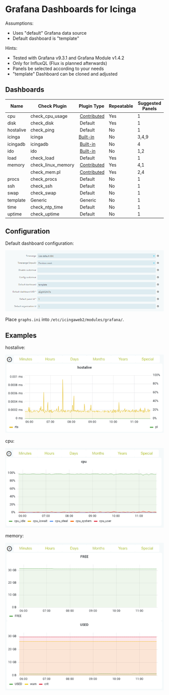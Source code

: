# Grafana Dashboards for Icinga

Assumptions:
* Uses "default" Grafana data source
* Default dashboard is "template"

Hints:
* Tested with Grafana v9.3.1 and Grafana Module v1.4.2
* Only for InfluxQL (Flux is planned afterwards)
* Panels be selected according to your needs
* "template" Dashboard can be cloned and adjusted

## Dashboards 

| Name      | Check Plugin       | Plugin Type                                                                                  | Repeatable | Suggested Panels |
| --------- | ------------------ | -------------------------------------------------------------------------------------------- | ---------- | ---------------- |
| cpu       | check_cpu_usage    | [Contributed](https://github.com/iamcheko/check_cpu_usage)                                   | Yes        | 1                |
| disk      | check_disk         | Default                                                                                      | Yes        | 1                |
| hostalive | check_ping         | Default                                                                                      | No         | 1                |
| icinga    | icinga             | [Built-in](https://icinga.com/docs/icinga-2/latest/doc/10-icinga-template-library/#icinga)   | No         | 3,4,9            |
| icingadb  | icingadb           | [Built-in](https://icinga.com/docs/icinga-2/latest/doc/10-icinga-template-library/#icingadb) | No         | 4                |
| ido       | ido                | [Built-in](https://icinga.com/docs/icinga-2/latest/doc/10-icinga-template-library/#ido)      | No         | 1,2              |
| load      | check_load         | Default                                                                                      | Yes        | 1                |
| memory    | check_linux_memory | [Contributed](https://github.com/hugme/Nag_checks)                                           | Yes        | 4,1              |
|           | check_mem.pl       | [Contributed](https://github.com/justintime/nagios-plugins)                                  | Yes        | 2,4              |
| procs     | check_procs        | Default                                                                                      | No         | 1                |
| ssh       | check_ssh          | Default                                                                                      | No         | 1                |
| swap      | check_swap         | Default                                                                                      | No         | 1                |
| template  | Generic            | Generic                                                                                      | No         | 1                |
| time      | check_ntp_time     | Default                                                                                      | No         | 1                |
| uptime    | check_uptime       | Default                                                                                      | No         | 1                |

## Configuration

Default dashboard configuration:

![template](./_images/configuration_template.png)

Place `graphs.ini` into `/etc/icingaweb2/modules/grafana/`.

## Examples

hostalive:

![hostalive](./_images/example_hostalive.png)

cpu:

![cpu](./_images/example_cpu.png)

memory:

![memory](./_images/example_memory.png)
